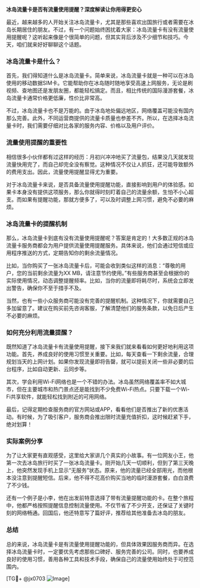 **冰岛流量卡是否有流量使用提醒？深度解读让你用得更安心**

最近，越来越多的人开始关注冰岛流量卡，尤其是那些喜欢出国旅行或者需要在冰岛长期居住的朋友。不过，有一个问题始终困扰着大家：冰岛流量卡有没有流量使用提醒呢？这听起来像是个很简单的问题，但其实背后涉及不少细节和技巧。今天，咱们就来好好聊聊这个话题。

### 冰岛流量卡是什么？

首先，我们得知道什么是冰岛流量卡。简单来说，冰岛流量卡就是一种可以在冰岛使用的移动数据SIM卡。它能帮助你在冰岛随时随地享受高速上网服务，无论是刷视频、查地图还是发朋友圈，都能轻松搞定。而且，相比传统的国际漫游套餐，冰岛流量卡通常价格更低廉，性价比非常高。

不过，冰岛流量卡也不是万能的。由于冰岛地处偏远地区，网络覆盖可能没有国内那么完善。此外，不同运营商提供的流量卡质量也参差不齐。所以，在选择冰岛流量卡时，我们需要仔细对比各家的服务内容、价格以及用户评价。

### 流量使用提醒的重要性

相信很多小伙伴都有过这样的经历：月初兴冲冲地买了流量包，结果没几天就发现流量快用完了，而自己却完全没有察觉。这种情况不仅让人抓狂，还可能导致额外的费用支出。因此，流量使用提醒显得尤为重要。

对于冰岛流量卡来说，是否具备流量使用提醒功能，直接影响到用户的体验感。如果卡本身没有提供这项服务，那么你就得时刻盯着自己的流量余额，生怕不小心超支。而如果有提醒功能，那就方便多了，可以及时调整上网习惯，避免不必要的麻烦。

### 冰岛流量卡的提醒机制

那么，冰岛流量卡到底有没有流量使用提醒呢？答案是肯定的！大多数正规的冰岛流量卡服务商都会为用户提供流量使用提醒服务。具体来说，他们会通过短信或应用程序推送的方式，定期告知你的剩余流量情况。

比如，当你购买了一张冰岛流量卡后，可能会收到类似这样的消息：“尊敬的用户，您的当前剩余流量为XX MB，请注意节约使用。”有些服务商甚至会根据你的实际使用情况，动态调整提醒频率。比如，当你的流量即将耗尽时，系统会立即发出警告，确保你不至于措手不及。

当然，也有一些小众服务商可能没有完善的提醒机制。这种情况下，你就需要自己多加留意了。建议在购买前先咨询客服，了解清楚他们的服务条款，以免日后产生不必要的麻烦。

### 如何充分利用流量提醒？

既然知道了冰岛流量卡有流量使用提醒，接下来我们就来看看如何更好地利用这项功能。首先，养成良好的使用习惯至关重要。比如，每天查看一下剩余流量，合理规划当天的上网计划。如果你发现流量即将告罄，就可以提前关闭一些非必要的后台程序，比如自动更新、云同步等。

其次，学会利用Wi-Fi网络也是一个不错的办法。冰岛虽然网络覆盖率不如大城市，但在主要城市和热门景点还是能找到不少免费Wi-Fi热点。只要下载一个Wi-Fi共享软件，就能轻松找到附近的可用网络。

最后，记得定期检查服务商的官方网站或APP，看看他们是否推出了新的优惠活动。有时候，为了吸引客户，服务商会推出限时流量充值折扣，这时候赶紧下手，绝对划算！

### 实际案例分享

为了让大家更有直观感受，这里给大家讲几个真实的小故事。有一位网友小王，他第一次去冰岛旅行时买了一张冰岛流量卡。刚开始几天一切顺利，但到了第三天晚上，他突然发现手机上显示“无服务”状态。原来，他的流量已经全部用光，而他根本没注意到提醒短信。后来，他不得不花高价购买当地的临时漫游套餐，白白浪费了不少钱。

还有一个例子是小李，他在出发前特意选择了带有流量提醒功能的卡。在整个旅程中，他都严格按照提醒信息控制流量使用。不仅节省了不少开支，还保证了关键时刻的网络畅通。回国后，他还特意写了篇好评，推荐给其他准备去冰岛的朋友。

### 总结

总的来说，冰岛流量卡是有流量使用提醒功能的，但具体效果因服务商而异。在选择冰岛流量卡时，一定要优先考虑那些口碑好、服务完善的公司。同时，也要养成良好的使用习惯，善用各种工具和技术手段，确保自己的流量使用始终处于可控范围内。

[TG💪+ @jx0703 ![Image](https://github.com/user-attachments/assets/dbca1d08-cadb-493c-b0ec-ad6f7a83f270)]